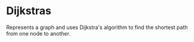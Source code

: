 # Dijkstras
Represents a graph and uses Dijkstra's algorithm to find the shortest path from one node to another.
